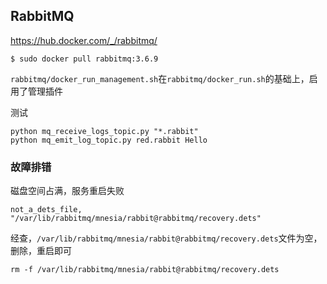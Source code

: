 ## RabbitMQ

https://hub.docker.com/_/rabbitmq/
```
$ sudo docker pull rabbitmq:3.6.9
```

`rabbitmq/docker_run_management.sh`在`rabbitmq/docker_run.sh`的基础上，启用了管理插件


测试
```
python mq_receive_logs_topic.py "*.rabbit"
python mq_emit_log_topic.py red.rabbit Hello
```


### 故障排错

磁盘空间占满，服务重启失败
```
not_a_dets_file, "/var/lib/rabbitmq/mnesia/rabbit@rabbitmq/recovery.dets"
```
经查，`/var/lib/rabbitmq/mnesia/rabbit@rabbitmq/recovery.dets`文件为空，删除，重启即可

```
rm -f /var/lib/rabbitmq/mnesia/rabbit@rabbitmq/recovery.dets
```
